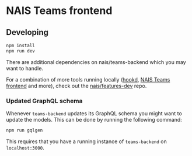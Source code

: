 # NAIS Teams frontend

## Developing

```bash
npm install
npm run dev
```

There are additional dependencies on nais/teams-backend which you may want to handle.

For a combination of more tools running locally ([hookd](https://github.com/nais/deploy), [NAIS Teams frontend](https://github.com/nais/teams-frontend) and more), check out the [nais/features-dev](https://github.com/nais/features-dev) repo.

### Updated GraphQL schema

Whenever `teams-backend` updates its GraphQL schema you might want to update the models. This can be done by running the following command:

```bash
npm run gqlgen
```

This requires that you have a running instance of `teams-backend` on `localhost:3000`.